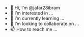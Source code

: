 - 👋 Hi, I’m @jafar28ibram
- 👀 I’m interested in ...
- 🌱 I’m currently learning ...
- 💞️ I’m looking to collaborate on ...
- 📫 How to reach me ...

<!---
jafar28ibram/jafar28ibram is a ✨ special ✨ repository because its `README.md` (this file) appears on your GitHub profile.
You can click the Preview link to take a look at your changes.
--->
